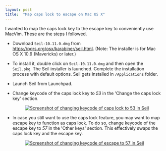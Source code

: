```yaml
---
layout: post
title:  "Map caps lock to escape on Mac OS X"
---
```


I wanted to map the caps lock key to the escape key to conveniently use
MacVim. These are the steps I followed.

* Download `Seil-10.11.0.dmg` from
  <https://pqrs.org/osx/karabiner/seil.html>. (Note: The installer is
  for Mac OS X 10.9 (Mavericks) or later.)

* To install it, double click on `Seil-10.11.0.dmg` and then open the
  `Seil.pkg`. The Seil installer is launched. Complete the installation
  process with default options. Seil gets installed in `/Applications`
  folder.

* Launch Seil from Launchpad.  

* Change keycode of the caps lock key to *53* in the 'Change the caps
  lock key' section.

    <figure>
        <a
        href="{{site.url}}/img/map-caps-lock-to-escape-on-mac-os-x/seil-capslock-to-53.png"
           target="_blank"><img
                class="largeimage"
                src="{{site.url}}/img/map-caps-lock-to-escape-on-mac-os-x/seil-capslock-to-53.png"
                alt="Screenshot of changing keycode of caps lock to 53 in Seil"></a>
    </figure>

* In case you still want to use the caps lock feature, you may want to
  map escape key to function as caps lock. To do so, change keycode of
  the escape key to *57* in the 'Other keys' section. This effectively
  swaps the caps lock key and the escape key.
  
    <figure>
        <a
        href="{{site.url}}/img/map-caps-lock-to-escape-on-mac-os-x/seil-escape-to-57.png"
           target="_blank"><img
                class="largeimage"
                src="{{site.url}}/img/map-caps-lock-to-escape-on-mac-os-x/seil-escape-to-57.png"
                alt="Screenshot of changing keycode of escape to 57 in Seil"></a>
    </figure>
